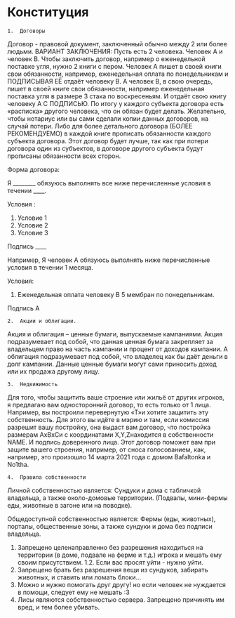# Конституция

    1.	Договоры

Договор - правовой документ, заключенный обычно между 2 или более людьми. 
ВАРИАНТ ЗАКЛЮЧЕНИЯ:
Пусть есть 2 человека. Человек А и человек В. Чтобы заключить договор, например о еженедельной поставке угля, нужно 2 книги с пером. Человек А пишет в своей книги свои обязанности, например, еженедельная оплата по понедельникам и ПОДПИСЫВАЯ ЕЁ отдаёт человеку В. А человек В, в свою очередь, пишет в своей книге свои обязанности, например еженедельная поставка угля в размере 3 стака по воскресеньям. И отдаёт свою книгу человеку А С ПОДПИСЬЮ. По итогу у каждого субъекта договора есть «расписка» другого человека, что он обязан будет делать. Желательно, чтобы нотариус или вы сами сделали копии данных договоров, на случай потери. Либо для более детального договора (БОЛЕЕ РЕКОМЕНДУЕМО) в каждой книге прописать обязанности каждого субъекта договора. Этот договор будет лучше, так как при потери договора один из субъектов, в договоре другого субъекта будут прописаны обязанности всех сторон.

Форма договора:

Я ________ обязуюсь выполнять все ниже перечисленные условия в течении ____.

Условия :
1. Условие 1
2. Условие 2
3. Условие 3

Подпись ____

Например,
Я человек А обязуюсь выполнять ниже перечисленные условия в течении 1 месяца.

Условия:

1)	Еженедельная оплата человеку В 5 мембран по понедельникам.

Подпись А

    2.	Акции и облигации.
Акция и облигация – ценные бумаги, выпускаемые кампаниями. Акция подразумевает под собой, что данная ценная бумага закрепляет за владельцем право на часть кампании и процент от доходов кампании. А облигация подразумевает под собой, что владелец как бы даёт деньги в долг кампании. Данные ценные бумаги могут сами приносить доход или их продажа другому лицу.

    3.	Недвижимость
Для того, чтобы защитить ваше строение или жильё от других игроков, я предлагаю вам односторонний договор, то есть только от 1 лица. Например, вы построили перевернутую «Т»и хотите защитить эту собственность. Для этого вы идёте в мэрию и там, если комиссия разрешит вашу постройку, она выдаст вам договор, что постройка размерам AxBxCи с координатами X,Y,Zнаходится в собственности NAME. И подпись доверенного лица. Этот договор поможет вам при защите вашего строения, например, от сноса голосованием, как, например, это произошло 14 марта 2021 года с домом Bafaltonka и No1tha.

    4.  Правила собственности

Личной собственностью является:
Сундуки и дома с табличкой владельца, а также около-домовые территории. (Подвалы, мини-фермы еды, животные в загоне или на поводке).

Общедоступной собственностью является:
Фермы (еды, животных), порталы, общественные зоны, а также сундуки и дома без подписи владельца.

1. Запрещено целенаправленно без разрешения находиться на территории (в доме, подвале на ферме и т.д.) игрока и мешать ему своим присутствием.
1.2. Если вас просят уйти - нужно уйти.
2. Запрещено брать без разрешения вещи из сундуков, забирать животных, и ставить или ломать блоки...
3. Можно и нужно помогать друг другу! но если человек не нуждается в помощи, следует ему не мешать :3
4. Лисы являются собственностью сервера. Запрещено причинять им вред, и тем более убивать.
